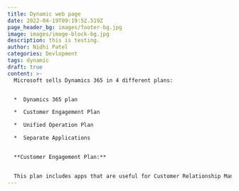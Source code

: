```yaml
---
title: Dynamic web page
date: 2022-04-19T09:19:52.519Z
page_header_bg: images/footer-bg.jpg
image: images/image-block-bg.jpg
description: this is testing.
author: Nidhi Patel
categories: Devlopment
tags: dynamic
draft: true
content: >-
  Microsoft sells Dynamics 365 in 4 different plans:


  *  Dynamics 365 plan

  *  Customer Engagement Plan

  *  Unified Operation Plan

  *  Separate Applications


  **Customer Engagement Plan:**


  This plan includes apps that are useful for Customer Relationship Management (CRM), such as Sales, Customer Service, Project Service Automation, and Field Service.
---
```

